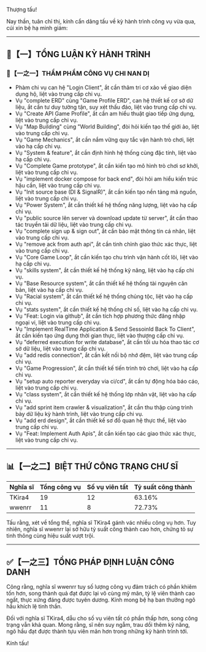Thượng tấu!

Nay thần, tuân chỉ thị, kính cẩn dâng tấu về kỳ hành trình công vụ vừa qua, cúi xin bệ hạ minh giám:

---

## 🧾【一】TỔNG LUẬN KỲ HÀNH TRÌNH

### 🧠【一之一】THẨM PHẨM CÔNG VỤ CHI NAN DỊ

- Phàm chi vụ can hệ "Login Client", ắt cần thâm tri cơ xảo về giao diện dụng hộ, liệt vào trung cấp chi vụ.
- Vụ "complete ERD" cùng "Game Profile ERD", can hệ thiết kế cơ sở dữ liệu, ắt cần tư duy tường tận, suy xét thấu đáo, liệt vào trung cấp chi vụ.
- Vụ "Create API Game Profile", ắt cần am hiểu thuật giao tiếp ứng dụng, liệt vào trung cấp chi vụ.
- Vụ "Map Building" cùng "World Building", đòi hỏi kiến tạo thế giới ảo, liệt vào trung cấp chi vụ.
- Vụ "Game Mechanics", ắt cần nắm vững quy tắc vận hành trò chơi, liệt vào hạ cấp chi vụ.
- Vụ "System & feature", ắt cần định hình hệ thống cùng đặc tính, liệt vào hạ cấp chi vụ.
- Vụ "Complete Game prototype", ắt cần kiến tạo mô hình trò chơi sơ khởi, liệt vào trung cấp chi vụ.
- Vụ "implement docker compose for back end", đòi hỏi am hiểu kiến trúc hậu cần, liệt vào trung cấp chi vụ.
- Vụ "Init source base (DI & SignalR)", ắt cần kiến tạo nền tảng mã nguồn, liệt vào trung cấp chi vụ.
- Vụ "Power System", ắt cần thiết kế hệ thống năng lượng, liệt vào hạ cấp chi vụ.
- Vụ "public source lên server và download update từ server", ắt cần thao tác truyền tải dữ liệu, liệt vào trung cấp chi vụ.
- Vụ "complete sign up & sign out", ắt cần bảo mật thông tin cá nhân, liệt vào trung cấp chi vụ.
- Vụ "remove ack from auth api", ắt cần tinh chỉnh giao thức xác thực, liệt vào trung cấp chi vụ.
- Vụ "Core Game Loop", ắt cần kiến tạo chu trình vận hành cốt lõi, liệt vào hạ cấp chi vụ.
- Vụ "skills system", ắt cần thiết kế hệ thống kỹ năng, liệt vào hạ cấp chi vụ.
- Vụ "Base Resource system", ắt cần thiết kế hệ thống tài nguyên căn bản, liệt vào hạ cấp chi vụ.
- Vụ "Racial system", ắt cần thiết kế hệ thống chủng tộc, liệt vào hạ cấp chi vụ.
- Vụ "stats system", ắt cần thiết kế hệ thống chỉ số, liệt vào hạ cấp chi vụ.
- Vụ "Feat: Login via github", ắt cần tích hợp phương thức đăng nhập ngoại vi, liệt vào trung cấp chi vụ.
- Vụ "Implement RealTime Application & Send SessoinId Back To Client", ắt cần kiến tạo ứng dụng thời gian thực, liệt vào thượng cấp chi vụ.
- Vụ "deferred execution for write database", ắt cần tối ưu hóa thao tác cơ sở dữ liệu, liệt vào trung cấp chi vụ.
- Vụ "add redis connection", ắt cần kết nối bộ nhớ đệm, liệt vào trung cấp chi vụ.
- Vụ "Game Progression", ắt cần thiết kế tiến trình trò chơi, liệt vào hạ cấp chi vụ.
- Vụ "setup auto reporter everyday via ci/cd", ắt cần tự động hóa báo cáo, liệt vào trung cấp chi vụ.
- Vụ "class system", ắt cần thiết kế hệ thống lớp nhân vật, liệt vào hạ cấp chi vụ.
- Vụ "add sprint item crawler & visualization", ắt cần thu thập cùng trình bày dữ liệu kỳ hành trình, liệt vào trung cấp chi vụ.
- Vụ "add erd design", ắt cần thiết kế sơ đồ quan hệ thực thể, liệt vào trung cấp chi vụ.
- Vụ "Feat: Implement Auth Apis", ắt cần kiến tạo các giao thức xác thực, liệt vào trung cấp chi vụ.

---

## 📊【一之二】BIỆT THỨ CÔNG TRẠNG CHƯ SĨ

| Nghĩa sĩ | Tổng công vụ | Số vụ viên tất | Tỷ suất công thành |
|---|---|---|---|
| TKira4 | 19 | 12 | 63.16% |
| wwenrr | 11 | 8 | 72.73% |

Tấu rằng, xét về tổng thể, nghĩa sĩ TKira4 gánh vác nhiều công vụ hơn. Tuy nhiên, nghĩa sĩ wwenrr lại sở hữu tỷ suất công thành cao hơn, chứng tỏ sự tinh thông cùng hiệu suất vượt trội.

---

## ✅【一之三】TỔNG PHÁP ĐỊNH LUẬN CÔNG DANH

Công rằng, nghĩa sĩ wwenrr tuy số lượng công vụ đảm trách có phần khiêm tốn hơn, song thành quả đạt được lại vô cùng mỹ mãn, tỷ lệ viên thành cao ngất, thực xứng đáng được tuyên dương. Kính mong bệ hạ ban thưởng ngõ hầu khích lệ tinh thần.

Đối với nghĩa sĩ TKira4, dẫu cho số vụ viên tất có phần thấp hơn, song công trạng vẫn khả quan. Mong rằng, sĩ nên suy ngẫm, trau dồi thêm kỹ năng, ngõ hầu đạt được thành tựu viên mãn hơn trong những kỳ hành trình tới.

Kính tấu!

